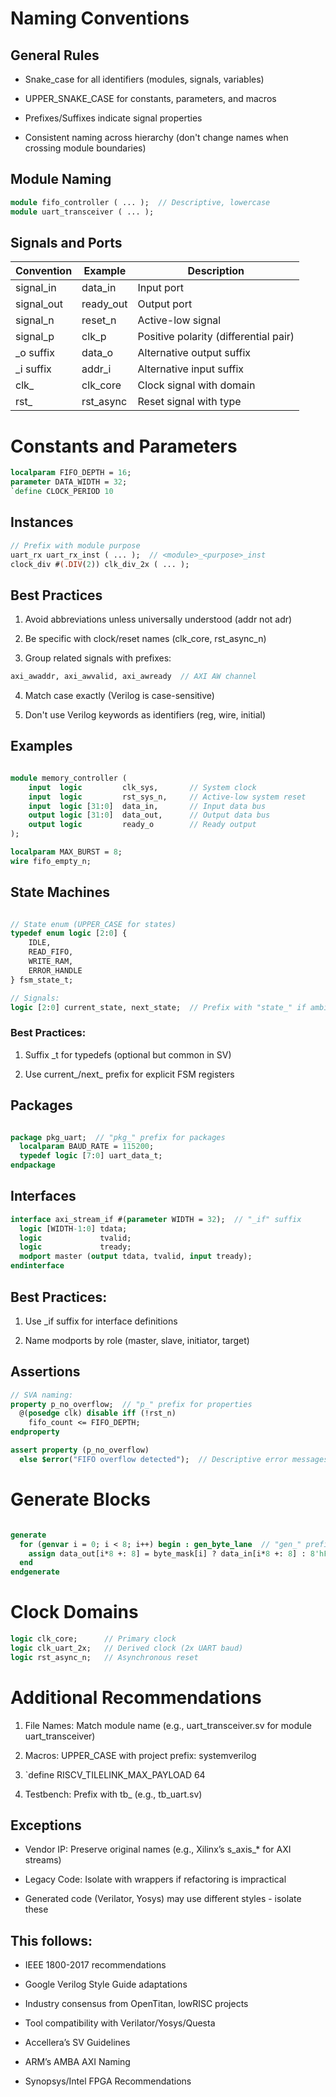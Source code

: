 # Naming Conventions

## General Rules

- Snake_case for all identifiers (modules, signals, variables)

- UPPER_SNAKE_CASE for constants, parameters, and macros

- Prefixes/Suffixes indicate signal properties

- Consistent naming across hierarchy (don't change names when crossing module boundaries)

## Module Naming

```systemverilog
module fifo_controller ( ... );  // Descriptive, lowercase
module uart_transceiver ( ... );
```

## Signals and Ports

| Convention | Example | Description | 
|------------|---------|-------------|
| signal_in	 | data_in | Input port |
| signal_out | 	ready_out | Output port |
| signal_n   | reset_n| 	Active-low signal |
| signal_p   | 	clk_p| 	Positive polarity (differential pair) |
| _o suffix  | 	data_o	| Alternative output suffix |
| _i suffix	 | addr_i| 	Alternative input suffix |
| clk_<domain> | 	clk_core| 	Clock signal with domain |
| rst_<domain> | 	rst_async| 	Reset signal with type |

# Constants and Parameters

```systemverilog
localparam FIFO_DEPTH = 16;
parameter DATA_WIDTH = 32;
`define CLOCK_PERIOD 10
```

## Instances

```systemverilog
// Prefix with module purpose
uart_rx uart_rx_inst ( ... );  // <module>_<purpose>_inst
clock_div #(.DIV(2)) clk_div_2x ( ... );
```

## Best Practices

1. Avoid abbreviations unless universally understood (addr not adr)

2. Be specific with clock/reset names (clk_core, rst_async_n)

3. Group related signals with prefixes:

```systemverilog
axi_awaddr, axi_awvalid, axi_awready  // AXI AW channel
```

4. Match case exactly (Verilog is case-sensitive)

5. Don't use Verilog keywords as identifiers (reg, wire, initial)

## Examples

```systemverilog

module memory_controller (
    input  logic         clk_sys,       // System clock
    input  logic         rst_sys_n,     // Active-low system reset
    input  logic [31:0]  data_in,       // Input data bus
    output logic [31:0]  data_out,      // Output data bus
    output logic         ready_o        // Ready output
);

localparam MAX_BURST = 8;
wire fifo_empty_n;
```


## State Machines
```systemverilog

// State enum (UPPER_CASE for states)  
typedef enum logic [2:0] {  
    IDLE,  
    READ_FIFO,  
    WRITE_RAM,  
    ERROR_HANDLE  
} fsm_state_t;  

// Signals:  
logic [2:0] current_state, next_state;  // Prefix with "state_" if ambiguous  
```
### Best Practices:

1. Suffix _t for typedefs (optional but common in SV)

2. Use current_/next_ prefix for explicit FSM registers

## Packages

```systemverilog

package pkg_uart;  // "pkg_" prefix for packages  
  localparam BAUD_RATE = 115200;  
  typedef logic [7:0] uart_data_t;  
endpackage  
```

## Interfaces

```systemverilog
interface axi_stream_if #(parameter WIDTH = 32);  // "_if" suffix  
  logic [WIDTH-1:0] tdata;  
  logic             tvalid;  
  logic             tready;  
  modport master (output tdata, tvalid, input tready);  
endinterface  
```

## Best Practices:

1. Use _if suffix for interface definitions

2. Name modports by role (master, slave, initiator, target)

## Assertions

```systemverilog
// SVA naming:  
property p_no_overflow;  // "p_" prefix for properties  
  @(posedge clk) disable iff (!rst_n)  
    fifo_count <= FIFO_DEPTH;  
endproperty  

assert property (p_no_overflow)  
  else $error("FIFO overflow detected");  // Descriptive error messages  
```

# Generate Blocks

```systemverilog

generate  
  for (genvar i = 0; i < 8; i++) begin : gen_byte_lane  // "gen_" prefix for blocks  
    assign data_out[i*8 +: 8] = byte_mask[i] ? data_in[i*8 +: 8] : 8'hFF;  
  end  
endgenerate  
```

# Clock Domains

```systemverilog
logic clk_core;      // Primary clock  
logic clk_uart_2x;   // Derived clock (2x UART baud)  
logic rst_async_n;   // Asynchronous reset  
```

# Additional Recommendations

1. File Names: Match module name (e.g., uart_transceiver.sv for module uart_transceiver)

2. Macros: UPPER_CASE with project prefix:
    systemverilog

3. `define RISCV_TILELINK_MAX_PAYLOAD 64  

4. Testbench: Prefix with tb_ (e.g., tb_uart.sv)

## Exceptions

- Vendor IP: Preserve original names (e.g., Xilinx’s s_axis_* for AXI streams)

- Legacy Code: Isolate with wrappers if refactoring is impractical

- Generated code (Verilator, Yosys) may use different styles - isolate these


## This follows:

- IEEE 1800-2017 recommendations

- Google Verilog Style Guide adaptations

- Industry consensus from OpenTitan, lowRISC projects

- Tool compatibility with Verilator/Yosys/Questa

- Accellera’s SV Guidelines

- ARM’s AMBA AXI Naming

- Synopsys/Intel FPGA Recommendations